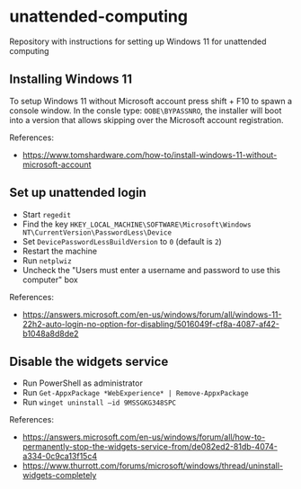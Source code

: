 # unattended-computing
Repository with instructions for setting up Windows 11 for unattended computing

## Installing Windows 11

To setup Windows 11 without Microsoft account press shift + F10 to spawn a console window. In the consle type:
```OOBE\BYPASSNRO```, the installer will boot into a version that allows skipping over the Microsoft account registration.

References:
 * https://www.tomshardware.com/how-to/install-windows-11-without-microsoft-account

## Set up unattended login

* Start `regedit`
* Find the key `HKEY_LOCAL_MACHINE\SOFTWARE\Microsoft\Windows NT\CurrentVersion\PasswordLess\Device`
* Set `DevicePasswordLessBuildVersion` to `0` (default is `2`)
* Restart the machine
* Run `netplwiz`
* Uncheck the "Users must enter a username and password to use this computer" box

References:
 * https://answers.microsoft.com/en-us/windows/forum/all/windows-11-22h2-auto-login-no-option-for-disabling/5016049f-cf8a-4087-af42-b1048a8d8de2

## Disable the widgets service

* Run PowerShell as administrator
* Run `Get-AppxPackage *WebExperience* | Remove-AppxPackage`
* Run `winget uninstall –id 9MSSGKG348SPC`

References:
 * https://answers.microsoft.com/en-us/windows/forum/all/how-to-permanently-stop-the-widgets-service-from/de082ed2-81db-4074-a334-0c9ca13f15c4
 * https://www.thurrott.com/forums/microsoft/windows/thread/uninstall-widgets-completely
